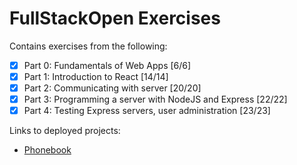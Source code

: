 # FullStackOpen Exercises

Contains exercises from the following:
- [x] Part 0: Fundamentals of Web Apps [6/6]
- [x] Part 1: Introduction to React [14/14]
- [x] Part 2: Communicating with server [20/20]
- [x] Part 3: Programming a server with NodeJS and Express [22/22]
- [x] Part 4: Testing Express servers, user administration [23/23]

Links to deployed projects:
- [Phonebook](https://fullstackopen-phonebook-3wu0.onrender.com)